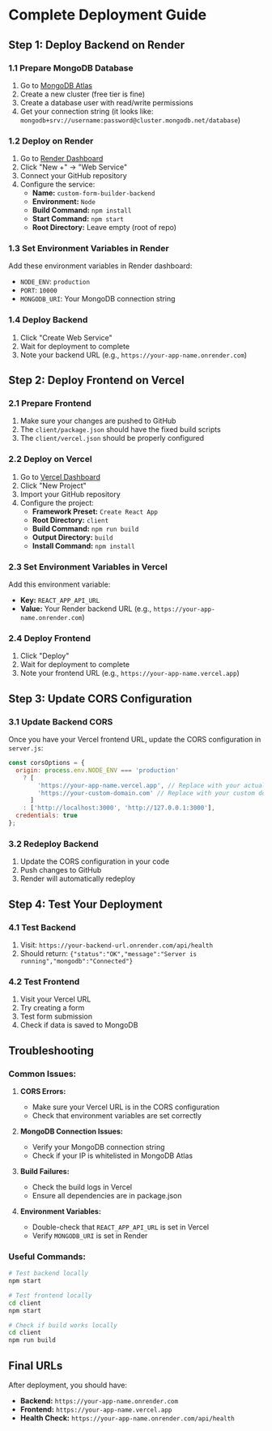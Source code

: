 # Complete Deployment Guide

## Step 1: Deploy Backend on Render

### 1.1 Prepare MongoDB Database
1. Go to [MongoDB Atlas](https://cloud.mongodb.com/)
2. Create a new cluster (free tier is fine)
3. Create a database user with read/write permissions
4. Get your connection string (it looks like: `mongodb+srv://username:password@cluster.mongodb.net/database`)

### 1.2 Deploy on Render
1. Go to [Render Dashboard](https://dashboard.render.com/)
2. Click "New +" → "Web Service"
3. Connect your GitHub repository
4. Configure the service:
   - **Name:** `custom-form-builder-backend`
   - **Environment:** `Node`
   - **Build Command:** `npm install`
   - **Start Command:** `npm start`
   - **Root Directory:** Leave empty (root of repo)

### 1.3 Set Environment Variables in Render
Add these environment variables in Render dashboard:
- `NODE_ENV`: `production`
- `PORT`: `10000`
- `MONGODB_URI`: Your MongoDB connection string

### 1.4 Deploy Backend
1. Click "Create Web Service"
2. Wait for deployment to complete
3. Note your backend URL (e.g., `https://your-app-name.onrender.com`)

## Step 2: Deploy Frontend on Vercel

### 2.1 Prepare Frontend
1. Make sure your changes are pushed to GitHub
2. The `client/package.json` should have the fixed build scripts
3. The `client/vercel.json` should be properly configured

### 2.2 Deploy on Vercel
1. Go to [Vercel Dashboard](https://vercel.com/dashboard)
2. Click "New Project"
3. Import your GitHub repository
4. Configure the project:
   - **Framework Preset:** `Create React App`
   - **Root Directory:** `client`
   - **Build Command:** `npm run build`
   - **Output Directory:** `build`
   - **Install Command:** `npm install`

### 2.3 Set Environment Variables in Vercel
Add this environment variable:
- **Key:** `REACT_APP_API_URL`
- **Value:** Your Render backend URL (e.g., `https://your-app-name.onrender.com`)

### 2.4 Deploy Frontend
1. Click "Deploy"
2. Wait for deployment to complete
3. Note your frontend URL (e.g., `https://your-app-name.vercel.app`)

## Step 3: Update CORS Configuration

### 3.1 Update Backend CORS
Once you have your Vercel frontend URL, update the CORS configuration in `server.js`:

```javascript
const corsOptions = {
  origin: process.env.NODE_ENV === 'production' 
    ? [
        'https://your-app-name.vercel.app', // Replace with your actual Vercel domain
        'https://your-custom-domain.com' // Replace with your custom domain if any
      ]
    : ['http://localhost:3000', 'http://127.0.0.1:3000'],
  credentials: true
};
```

### 3.2 Redeploy Backend
1. Update the CORS configuration in your code
2. Push changes to GitHub
3. Render will automatically redeploy

## Step 4: Test Your Deployment

### 4.1 Test Backend
1. Visit: `https://your-backend-url.onrender.com/api/health`
2. Should return: `{"status":"OK","message":"Server is running","mongodb":"Connected"}`

### 4.2 Test Frontend
1. Visit your Vercel URL
2. Try creating a form
3. Test form submission
4. Check if data is saved to MongoDB

## Troubleshooting

### Common Issues:

1. **CORS Errors:**
   - Make sure your Vercel URL is in the CORS configuration
   - Check that environment variables are set correctly

2. **MongoDB Connection Issues:**
   - Verify your MongoDB connection string
   - Check if your IP is whitelisted in MongoDB Atlas

3. **Build Failures:**
   - Check the build logs in Vercel
   - Ensure all dependencies are in package.json

4. **Environment Variables:**
   - Double-check that `REACT_APP_API_URL` is set in Vercel
   - Verify `MONGODB_URI` is set in Render

### Useful Commands:

```bash
# Test backend locally
npm start

# Test frontend locally
cd client
npm start

# Check if build works locally
cd client
npm run build
```

## Final URLs

After deployment, you should have:
- **Backend:** `https://your-app-name.onrender.com`
- **Frontend:** `https://your-app-name.vercel.app`
- **Health Check:** `https://your-app-name.onrender.com/api/health`
